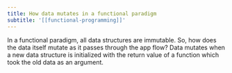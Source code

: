 ```yaml
---
title: How data mutates in a functional paradigm
subtitle: '[[functional-programming]]'
---
```


In a functional paradigm, all data structures are immutable. So, how
does the data itself mutate as it passes through the app flow? Data
mutates when a new data structure is initialized with the return value
of a function which took the old data as an argument.
